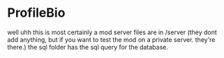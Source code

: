 # ProfileBio

well uhh this is most certainly a mod
server files are in /server (they dont add anything, but if you want to test the mod on a private server. they're there.)
the sql folder has the sql query for the database.